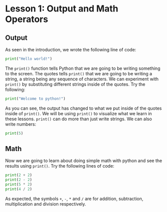 # Lesson 1: Output and Math Operators

## Output

As seen in the introduction, we wrote the following line of code:

```python
print("Hello world!")
```

The `print()` function tells Python that we are going to be writing something to the screen. The quotes tells `print()` that we are going to be
writing a string, a string being any sequence of characters. We can experiment with `print()` by substituting different strings inside of the quotes.
Try the following:

```python
print("Welcome to python!")
```

As you can see, the output has changed to what we put inside of the quotes inside of `print()`. We will be using `print()` to visualize what we learn in these
lessons. `print()` can do more than just write strings. We can also write numbers:

```python
print(5)
```

## Math

Now we are going to learn about doing simple math with python and see the results using `print()`. Try the following lines of code:

```python
print(2 + 2)
print(2 - 2)
print(5 * 2)
print(4 / 2)
```

As expected, the symbols `+`, `-`, `*` and `/` are for addition, subtraction, multiplication and division respectively.